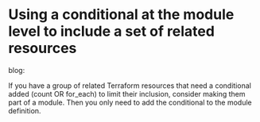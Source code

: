 # Using a conditional at the module level to include a set of related resources

blog:

If you have a group of related Terraform resources that need a conditional added (count OR for_each) to limit their inclusion, consider making them part of a module.  Then you only need to add the conditional to the module definition.
